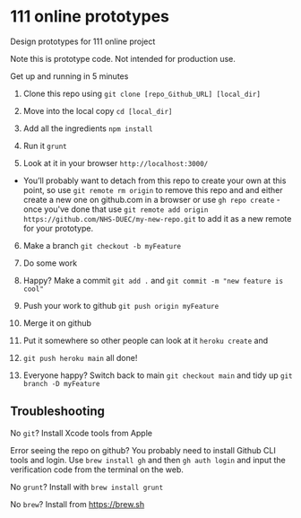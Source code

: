 # 111 online prototypes
Design prototypes for 111 online project

Note this is prototype code. Not intended for production use.

Get up and running in 5 minutes

1. Clone this repo using `git clone [repo_Github_URL] [local_dir]`

2. Move into the local copy `cd [local_dir]`

3. Add all the ingredients `npm install`

4. Run it `grunt`

5. Look at it in your browser `http://localhost:3000/`

* You’ll probably want to detach from this repo to create your own at this point, so use `git remote rm origin` to remove this repo and and either create a new one on github.com in a browser or use `gh repo create` - once you've done that use `git remote add origin https://github.com/NHS-DUEC/my-new-repo.git` to add it as a new remote for your prototype.

6. Make a branch `git checkout -b myFeature`

7. Do some work

8. Happy? Make a commit `git add .` and `git commit -m "new feature is cool"`

9. Push your work to github `git push origin myFeature`

10. Merge it on github

11. Put it somewhere so other people can look at it `heroku create` and

12. `git push heroku main` all done!

13. Everyone happy? Switch back to main `git checkout main` and tidy up `git branch -D myFeature`

## Troubleshooting
No `git`? Install Xcode tools from Apple

Error seeing the repo on github?
You probably need to install Github CLI tools and login.
Use `brew install gh` and then `gh auth login` and input the verification code from the terminal on the web.

No `grunt`? Install with `brew install grunt`

No `brew`? Install from https://brew.sh
